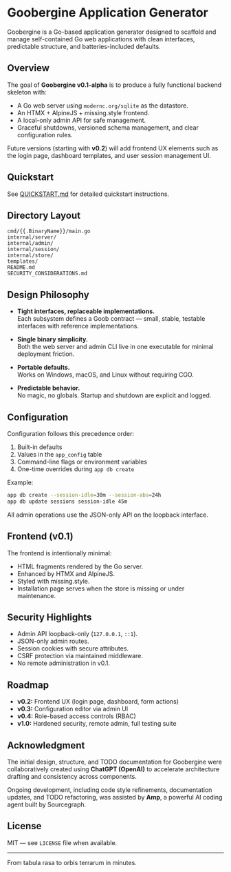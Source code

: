 # Goobergine Application Generator

Goobergine is a Go-based application generator designed to scaffold and manage self-contained Go web applications with clean interfaces, predictable structure, and batteries-included defaults.

## Overview

The goal of **Goobergine v0.1-alpha** is to produce a fully functional backend skeleton with:

- A Go web server using `modernc.org/sqlite` as the datastore.
- An HTMX + AlpineJS + missing.style frontend.
- A local-only admin API for safe management.
- Graceful shutdowns, versioned schema management, and clear configuration rules.

Future versions (starting with **v0.2**) will add frontend UX elements such as the login page, dashboard templates, and user session management UI.

## Quickstart

See [QUICKSTART.md](QUICKSTART.md) for detailed quickstart instructions.

## Directory Layout

```
cmd/{{.BinaryName}}/main.go
internal/server/
internal/admin/
internal/session/
internal/store/
templates/
README.md
SECURITY_CONSIDERATIONS.md
```

## Design Philosophy

- **Tight interfaces, replaceable implementations.**  
  Each subsystem defines a Goob contract — small, stable, testable interfaces with reference implementations.

- **Single binary simplicity.**  
  Both the web server and admin CLI live in one executable for minimal deployment friction.

- **Portable defaults.**  
  Works on Windows, macOS, and Linux without requiring CGO.

- **Predictable behavior.**  
  No magic, no globals. Startup and shutdown are explicit and logged.

## Configuration

Configuration follows this precedence order:

1. Built-in defaults  
2. Values in the `app_config` table  
3. Command-line flags or environment variables  
4. One-time overrides during `app db create`

Example:

```bash
app db create --session-idle=30m --session-abs=24h
app db update sessions session-idle 45m
```

All admin operations use the JSON-only API on the loopback interface.

## Frontend (v0.1)

The frontend is intentionally minimal:

- HTML fragments rendered by the Go server.
- Enhanced by HTMX and AlpineJS.
- Styled with missing.style.
- Installation page serves when the store is missing or under maintenance.

## Security Highlights

- Admin API loopback-only (`127.0.0.1`, `::1`).
- JSON-only admin routes.
- Session cookies with secure attributes.
- CSRF protection via maintained middleware.
- No remote administration in v0.1.

## Roadmap

- **v0.2:** Frontend UX (login page, dashboard, form actions)
- **v0.3:** Configuration editor via admin UI
- **v0.4:** Role-based access controls (RBAC)
- **v1.0:** Hardened security, remote admin, full testing suite

## Acknowledgment

The initial design, structure, and TODO documentation for Goobergine were collaboratively created using **ChatGPT (OpenAI)** to accelerate architecture drafting and consistency across components.

Ongoing development, including code style refinements, documentation updates, and TODO refactoring, was assisted by **Amp**, a powerful AI coding agent built by Sourcegraph.

## License

MIT — see `LICENSE` file when available.

---
From tabula rasa to orbis terrarum in minutes.
